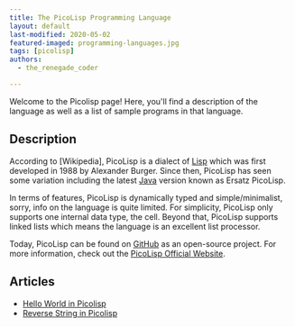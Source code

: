 ```yaml
---
title: The PicoLisp Programming Language
layout: default
last-modified: 2020-05-02
featured-imaged: programming-languages.jpg
tags: [picolisp]
authors:
  - the_renegade_coder

---
```


Welcome to the Picolisp page! Here, you'll find a description of the language as well as a list of sample programs in that language.

## Description

According to [Wikipedia], PicoLisp is a dialect of [Lisp][2] which was first 
developed in 1988 by Alexander Burger. Since then, PicoLisp has seen 
some variation including the latest [Java][3] version known as Ersatz PicoLisp.

In terms of features, PicoLisp is dynamically typed and simple/minimalist, sorry, 
info on the language is quite limited. For simplicity, PicoLisp only supports 
one internal data type, the cell. Beyond that, PicoLisp supports linked lists 
which means the language is an excellent list processor.

Today, PicoLisp can be found on [GitHub][4] as an open-source project. For more 
information, check out the [PicoLisp Official Website][5].

[1]: https://en.wikipedia.org/wiki/PicoLisp
[2]: https://en.wikipedia.org/wiki/Lisp_(programming_language)
[3]: https://en.wikipedia.org/wiki/Java_(programming_language)
[4]: https://github.com/picolisp/pil21
[5]: https://picolisp.com/wiki/?home


## Articles

- [Hello World in Picolisp](https://sampleprograms.io/projects/hello-world/picolisp)
- [Reverse String in Picolisp](https://sampleprograms.io/projects/reverse-string/picolisp)